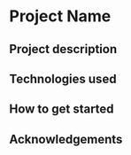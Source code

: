 # Project Name
## Project description
## Technologies used
## How to get started
## Acknowledgements